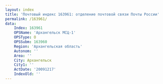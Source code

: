 ```yaml
---
layout: index
title: 'Почтовый индекс 163961: отделение почтовой связи Почты России'
permalink: /163961/
data:
    Index: 163961
    OPSName: 'Архангельск МСЦ-1'
    OPSType: О
    OPSSubm: 163960
    Region: 'Архангельская область'
    Autonom: ''
    Area: ''
    City: Архангельск
    City1: ''
    ActDate: '20091217'
    IndexOld: ''
---
```

